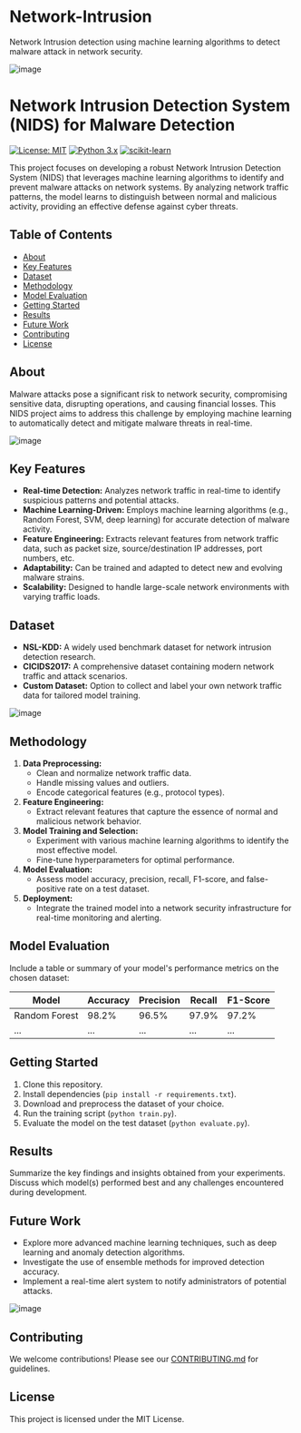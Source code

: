 # Network-Intrusion
Network Intrusion detection using machine learning algorithms to detect malware attack in network security.

![image](https://github.com/Pranoom18/Network-Intrusion/assets/94820532/33707b25-27f2-4e1e-863e-be89ff20c4d0)

# Network Intrusion Detection System (NIDS) for Malware Detection

[![License: MIT](https://img.shields.io/badge/License-MIT-yellow.svg)](https://opensource.org/licenses/MIT)
[![Python 3.x](https://img.shields.io/badge/python-3.x-blue.svg)](https://www.python.org/downloads/release/python-370/)
[![scikit-learn](https://img.shields.io/badge/scikit--learn-F7931E.svg?logo=scikit-learn&logoColor=white)](https://scikit-learn.org/stable/)

This project focuses on developing a robust Network Intrusion Detection System (NIDS) that leverages machine learning algorithms to identify and prevent malware attacks on network systems. By analyzing network traffic patterns, the model learns to distinguish between normal and malicious activity, providing an effective defense against cyber threats.

## Table of Contents
* [About](#about)
* [Key Features](#key-features)
* [Dataset](#dataset)
* [Methodology](#methodology)
* [Model Evaluation](#model-evaluation)
* [Getting Started](#getting-started)
* [Results](#results)
* [Future Work](#future-work)
* [Contributing](#contributing)
* [License](#license)

## About

Malware attacks pose a significant risk to network security, compromising sensitive data, disrupting operations, and causing financial losses. This NIDS project aims to address this challenge by employing machine learning to automatically detect and mitigate malware threats in real-time.

![image](https://github.com/Pranoom18/Network-Intrusion/assets/94820532/9cf92ef5-8a48-44df-b2e3-506063eb6821)

## Key Features

* **Real-time Detection:**  Analyzes network traffic in real-time to identify suspicious patterns and potential attacks.
* **Machine Learning-Driven:** Employs machine learning algorithms (e.g., Random Forest, SVM, deep learning) for accurate detection of malware activity.
* **Feature Engineering:** Extracts relevant features from network traffic data, such as packet size, source/destination IP addresses, port numbers, etc.
* **Adaptability:** Can be trained and adapted to detect new and evolving malware strains.
* **Scalability:** Designed to handle large-scale network environments with varying traffic loads.

## Dataset

* **NSL-KDD:** A widely used benchmark dataset for network intrusion detection research.
* **CICIDS2017:** A comprehensive dataset containing modern network traffic and attack scenarios.
* **Custom Dataset:** Option to collect and label your own network traffic data for tailored model training.

![image](https://github.com/Pranoom18/Network-Intrusion/assets/94820532/4575aaf0-f08a-437c-90ae-3c935f27f068)

## Methodology

1. **Data Preprocessing:** 
   - Clean and normalize network traffic data.
   - Handle missing values and outliers.
   - Encode categorical features (e.g., protocol types).
2. **Feature Engineering:** 
   - Extract relevant features that capture the essence of normal and malicious network behavior.
3. **Model Training and Selection:**
   - Experiment with various machine learning algorithms to identify the most effective model.
   - Fine-tune hyperparameters for optimal performance.
4. **Model Evaluation:**
   - Assess model accuracy, precision, recall, F1-score, and false-positive rate on a test dataset.
5. **Deployment:**
   - Integrate the trained model into a network security infrastructure for real-time monitoring and alerting.

## Model Evaluation

Include a table or summary of your model's performance metrics on the chosen dataset:

| Model        | Accuracy | Precision | Recall | F1-Score |
|-------------|----------|----------|--------|----------|
| Random Forest | 98.2%    | 96.5%    | 97.9%  | 97.2%    |
| ...          | ...      | ...      | ...    | ...      |

## Getting Started

1. Clone this repository.
2. Install dependencies (`pip install -r requirements.txt`).
3. Download and preprocess the dataset of your choice.
4. Run the training script (`python train.py`).
5. Evaluate the model on the test dataset (`python evaluate.py`).

## Results
Summarize the key findings and insights obtained from your experiments. Discuss which model(s) performed best and any challenges encountered during development.

## Future Work

* Explore more advanced machine learning techniques, such as deep learning and anomaly detection algorithms.
* Investigate the use of ensemble methods for improved detection accuracy.
* Implement a real-time alert system to notify administrators of potential attacks.

![image](https://github.com/Pranoom18/Network-Intrusion/assets/94820532/555ee83a-4213-43dc-a215-dd3f35487a05)

## Contributing
We welcome contributions! Please see our [CONTRIBUTING.md](CONTRIBUTING.md) for guidelines.

## License

This project is licensed under the MIT License.
